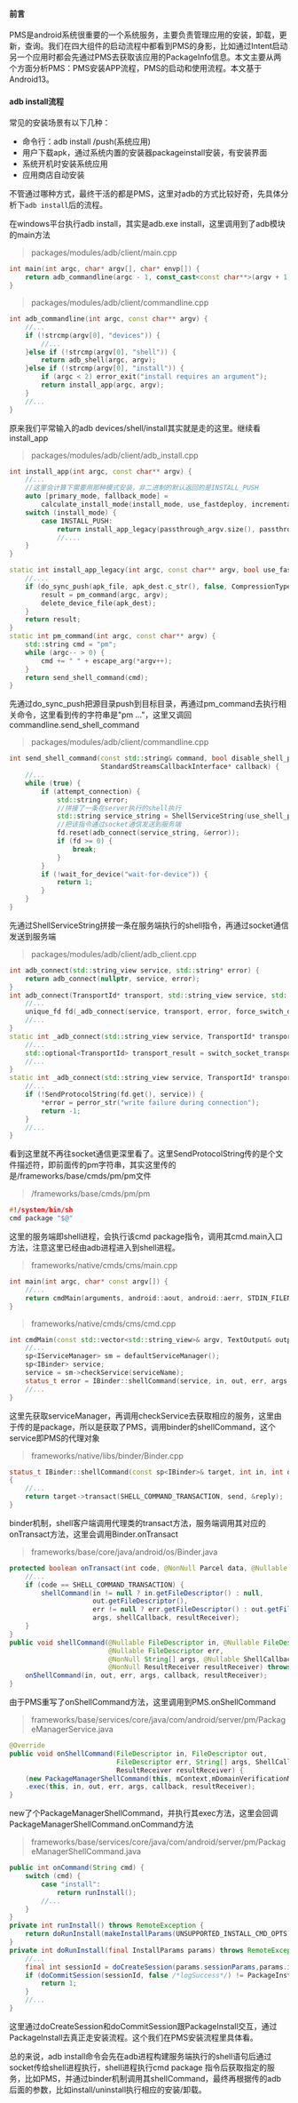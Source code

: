 #### 前言

PMS是android系统很重要的一个系统服务，主要负责管理应用的安装，卸载，更新，查询。我们在四大组件的启动流程中都看到PMS的身影，比如通过Intent启动另一个应用时都会先通过PMS去获取该应用的PackageInfo信息。本文主要从两个方面分析PMS：PMS安装APP流程，PMS的启动和使用流程。本文基于Android13。

#### adb install流程

常见的安装场景有以下几种：

+ 命令行：adb install /push(系统应用)
+ 用户下载apk，通过系统内置的安装器packageinstall安装，有安装界面
+ 系统开机时安装系统应用
+ 应用商店自动安装

不管通过哪种方式，最终干活的都是PMS，这里对adb的方式比较好奇，先具体分析下`adb install`后的流程。

在windows平台执行adb install，其实是adb.exe install，这里调用到了adb模块的main方法

> packages/modules/adb/client/main.cpp

```c++
int main(int argc, char* argv[], char* envp[]) {
    return adb_commandline(argc - 1, const_cast<const char**>(argv + 1));
}
```

> packages/modules/adb/client/commandline.cpp

```cpp
int adb_commandline(int argc, const char** argv) {
	//...
    if (!strcmp(argv[0], "devices")) {
        //...
    }else if (!strcmp(argv[0], "shell")) {
        return adb_shell(argc, argv);
    }else if (!strcmp(argv[0], "install")) {
        if (argc < 2) error_exit("install requires an argument");
        return install_app(argc, argv);
    } 
    //...
}
```

原来我们平常输入的adb devices/shell/install其实就是走的这里。继续看install_app

>packages/modules/adb/client/adb_install.cpp

```c++
int install_app(int argc, const char** argv) {
    //...
    //这里会计算下需要用那种模式安装，非二进制的默认返回的是INSTALL_PUSH
    auto [primary_mode, fallback_mode] =
        calculate_install_mode(install_mode, use_fastdeploy, incremental_request);
    switch (install_mode) {
        case INSTALL_PUSH:
            return install_app_legacy(passthrough_argv.size(), passthrough_argv.data(),use_fastdeploy);
            //....
    }
}

static int install_app_legacy(int argc, const char** argv, bool use_fastdeploy){
    //....
    if (do_sync_push(apk_file, apk_dest.c_str(), false, CompressionType::Any, false)) {
        result = pm_command(argc, argv);
        delete_device_file(apk_dest);
    }
    return result;
}
static int pm_command(int argc, const char** argv) {
    std::string cmd = "pm";
    while (argc-- > 0) {
        cmd += " " + escape_arg(*argv++);
    }
    return send_shell_command(cmd);
}
```

先通过do_sync_push把源目录push到目标目录，再通过pm_command去执行相关命令，这里看到传的字符串是"pm ..."，这里又调回commandline.send_shell_command

> packages/modules/adb/client/commandline.cpp

```cpp
int send_shell_command(const std::string& command, bool disable_shell_protocol,
                       StandardStreamsCallbackInterface* callback) {
    //...
    while (true) {
        if (attempt_connection) {
            std::string error;
            //拼接了一条在server执行的shell执行
            std::string service_string = ShellServiceString(use_shell_protocol, "", command);
            //把该指令通过socket通信发送到服务端
            fd.reset(adb_connect(service_string, &error));
            if (fd >= 0) {
                break;
            }
        }
        if (!wait_for_device("wait-for-device")) {
            return 1;
        }
    }
}
```

先通过ShellServiceString拼接一条在服务端执行的shell指令，再通过socket通信发送到服务端

>packages/modules/adb/client/adb_client.cpp

```c++
int adb_connect(std::string_view service, std::string* error) {
    return adb_connect(nullptr, service, error);
}
int adb_connect(TransportId* transport, std::string_view service, std::string* error,bool force_switch_device) {
    //...
    unique_fd fd(_adb_connect(service, transport, error, force_switch_device));
    //...
}
static int _adb_connect(std::string_view service, TransportId* transport, std::string* error,bool force_switch = false) {
    //...
    std::optional<TransportId> transport_result = switch_socket_transport(fd.get(), error);
    //...
}
static int _adb_connect(std::string_view service, TransportId* transport, std::string* error,bool force_switch = false) {
    //...
    if (!SendProtocolString(fd.get(), service)) {
        *error = perror_str("write failure during connection");
        return -1;
    }
    //...
}
```

看到这里就不再往socket通信更深里看了。这里SendProtocolString传的是个文件描述符，即前面传的pm字符串，其实这里传的是/frameworks/base/cmds/pm/pm文件

>/frameworks/base/cmds/pm/pm

```cpp
#!/system/bin/sh
cmd package "$@"
```

这里的服务端即shell进程，会执行该cmd package指令，调用其cmd.main入口方法，注意这里已经由adb进程进入到shell进程。

> frameworks/native/cmds/cms/main.cpp

```cpp
int main(int argc, char* const argv[]) {
    //...
    return cmdMain(arguments, android::aout, android::aerr, STDIN_FILENO, STDOUT_FILENO,STDERR_FILENO, RunMode::kStandalone);
}
```

>frameworks/native/cmds/cms/cmd.cpp

```c++
int cmdMain(const std::vector<std::string_view>& argv, TextOutput& outputLog, TextOutput& errorLog, int in, int out, int err, RunMode runMode) {
    //...
    sp<IServiceManager> sm = defaultServiceManager();
    sp<IBinder> service;
    service = sm->checkService(serviceName);
    status_t error = IBinder::shellCommand(service, in, out, err, args, cb, result);
    //...
}
```

这里先获取serviceManager，再调用checkService去获取相应的服务，这里由于传的是package，所以是获取了PMS，调用binder的shellCommand，这个service即PMS的代理对象

>frameworks/native/libs/binder/Binder.cpp

```c++
status_t IBinder::shellCommand(const sp<IBinder>& target, int in, int out, int err,Vector<String16>& args, const sp<IShellCallback>& callback,const sp<IResultReceiver>& resultReceiver)
{
	//...
    return target->transact(SHELL_COMMAND_TRANSACTION, send, &reply);
}
```

binder机制，shell客户端调用代理类的transact方法，服务端调用其对应的onTransact方法，这里会调用Binder.onTransact

> frameworks/base/core/java/android/os/Binder.java

```java
protected boolean onTransact(int code, @NonNull Parcel data, @Nullable Parcel reply,int flags) throws RemoteException {
    //...
    if (code == SHELL_COMMAND_TRANSACTION) {
        shellCommand(in != null ? in.getFileDescriptor() : null,
                     out.getFileDescriptor(),
                     err != null ? err.getFileDescriptor() : out.getFileDescriptor(),
                     args, shellCallback, resultReceiver);
    }
}
public void shellCommand(@Nullable FileDescriptor in, @Nullable FileDescriptor out,
                         @Nullable FileDescriptor err,
                         @NonNull String[] args, @Nullable ShellCallback callback,
                         @NonNull ResultReceiver resultReceiver) throws RemoteException {
    onShellCommand(in, out, err, args, callback, resultReceiver);
}
```

由于PMS重写了onShellCommand方法，这里调用到PMS.onShellCommand

> frameworks/base/services/core/java/com/android/server/pm/PackageManagerService.java

```java
@Override
public void onShellCommand(FileDescriptor in, FileDescriptor out,
                           FileDescriptor err, String[] args, ShellCallback callback,
                           ResultReceiver resultReceiver) {
    (new PackageManagerShellCommand(this, mContext,mDomainVerificationManager.getShell()))
    .exec(this, in, out, err, args, callback, resultReceiver);
}
```

new了个PackageManagerShellCommand，并执行其exec方法，这里会回调PackageManagerShellCommand.onCommand方法

> frameworks/base/services/core/java/com/android/server/pm/PackageManagerShellCommand.java

```java
public int onCommand(String cmd) {
    switch (cmd) {
        case "install":
            return runInstall();
        //...
    }
}
private int runInstall() throws RemoteException {
    return doRunInstall(makeInstallParams(UNSUPPORTED_INSTALL_CMD_OPTS));
}
private int doRunInstall(final InstallParams params) throws RemoteException{
	//...
    final int sessionId = doCreateSession(params.sessionParams,params.installerPackageName,params.userId);
    if (doCommitSession(sessionId, false /*logSuccess*/) != PackageInstaller.STATUS_SUCCESS) {
        return 1;
    }
    //...
}
```

这里通过doCreateSession和doCommitSession跟PackageInstall交互，通过PackageInstall去真正走安装流程。这个我们在PMS安装流程里具体看。

总的来说，adb install命令会先在adb进程构建服务端执行的shell语句后通过socket传给shell进程执行，shell进程执行cmd package 指令后获取指定的服务，比如PMS，并通过binder机制调用其shellCommand，最终再根据传的adb后面的参数，比如install/uninstall执行相应的安装/卸载。

